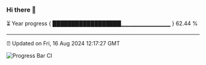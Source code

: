 ### Hi there 👋

⏳ Year progress { ██████████████████▁▁▁▁▁▁▁▁▁▁▁▁ } 62.44 %

---

⏰ Updated on Fri, 16 Aug 2024 12:17:27 GMT

![Progress Bar CI](https://github.com/Shyam-Makwana/GitHub-Actions-Demo/workflows/Progress%20Bar%20CI/badge.svg)
